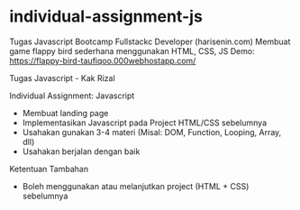 # individual-assignment-js
Tugas Javascript Bootcamp Fullstackc Developer (harisenin.com)
Membuat game flappy bird sederhana menggunakan HTML, CSS, JS
Demo: https://flappy-bird-taufiqoo.000webhostapp.com/

Tugas Javascript - Kak Rizal

Individual Assignment: Javascript
* Membuat landing page
* Implementasikan Javascript pada Project HTML/CSS sebelumnya
* Usahakan gunakan 3-4 materi (Misal: DOM, Function, Looping, Array, dll)
* Usahakan berjalan dengan baik

Ketentuan Tambahan
* Boleh menggunakan atau melanjutkan project (HTML + CSS) sebelumnya
